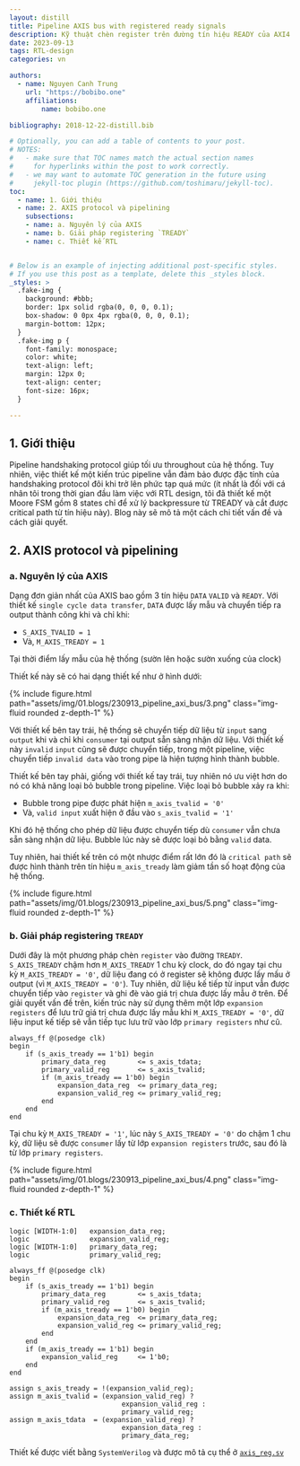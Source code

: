 ```yaml
---
layout: distill
title: Pipeline AXIS bus with registered ready signals
description: Kỹ thuật chèn register trên đường tín hiệu READY của AXI4 Stream
date: 2023-09-13
tags: RTL-design
categories: vn

authors:
  - name: Nguyen Canh Trung
    url: "https://bobibo.one"
    affiliations:
        name: bobibo.one

bibliography: 2018-12-22-distill.bib

# Optionally, you can add a table of contents to your post.
# NOTES:
#   - make sure that TOC names match the actual section names
#     for hyperlinks within the post to work correctly.
#   - we may want to automate TOC generation in the future using
#     jekyll-toc plugin (https://github.com/toshimaru/jekyll-toc).
toc:
  - name: 1. Giới thiệu
  - name: 2. AXIS protocol và pipelining
    subsections:
    - name: a. Nguyên lý của AXIS
    - name: b. Giải pháp registering `TREADY`
    - name: c. Thiết kế RTL


# Below is an example of injecting additional post-specific styles.
# If you use this post as a template, delete this _styles block.
_styles: >
  .fake-img {
    background: #bbb;
    border: 1px solid rgba(0, 0, 0, 0.1);
    box-shadow: 0 0px 4px rgba(0, 0, 0, 0.1);
    margin-bottom: 12px;
  }
  .fake-img p {
    font-family: monospace;
    color: white;
    text-align: left;
    margin: 12px 0;
    text-align: center;
    font-size: 16px;
  }

---
```

## 1. Giới thiệu

Pipeline handshaking protocol giúp tối ưu throughout của hệ thống. Tuy nhiên, việc thiết kế một kiến trúc pipeline vẫn đảm bảo được đặc tính của handshaking protocol đôi khi trở lên phức tạp quá mức (ít nhất là đối với cá nhân tôi trong thời gian đầu làm việc với RTL design, tôi đã thiết kế một Moore FSM gồm 8 states chỉ để xử lý backpressure từ TREADY và cắt được critical path từ tín hiệu này). Blog này sẽ mô tả một cách chi tiết vấn đề và cách giải quyết. 

## 2. AXIS protocol và pipelining

### a. Nguyên lý của AXIS

Dạng đơn giản nhất của AXIS bao gồm 3 tín hiệu `DATA` `VALID` và `READY`. Với thiết kế `single cycle data transfer`, `DATA` được lấy mẫu và chuyển tiếp ra output thành công khi và chỉ khi:

* `S_AXIS_TVALID = 1` 
* Và, `M_AXIS_TREADY = 1`

Tại thời điểm lấy mẫu của hệ thống (sườn lên hoặc sườn xuống của clock) 

Thiết kế này sẽ có hai dạng thiết kế như ở hình dưới:

<div class="row mt-3">
    <div class="col-sm mt-3 mt-md-0">
        {% include figure.html path="assets/img/01.blogs/230913_pipeline_axi_bus/3.png" class="img-fluid rounded z-depth-1" %}
    </div>
</div>

Với thiết kế bên tay trái, hệ thống sẽ chuyển tiếp dữ liệu từ `input` sang `output` khi và chỉ khi `consumer` tại output sẵn sàng nhận dữ liệu. Với thiết kế này `invalid` `input` cũng sẽ được chuyển tiếp, trong một pipeline, việc chuyển tiếp `invalid data` vào trong pipe là hiện tượng hình thành bubble.

Thiết kế bên tay phải, giống với thiết kế tay trái, tuy nhiên nó ưu việt hơn do nó có khả năng loại bỏ bubble trong pipeline. Việc loại bỏ bubble xảy ra khi:
* Bubble trong pipe được phát hiện `m_axis_tvalid = '0'` 
* Và, `valid input` xuất hiện ở đầu vào `s_axis_tvalid = '1'`

Khi đó hệ thống cho phép dữ liệu được chuyển tiếp dù `consumer` vẫn chưa sẵn sàng nhận dữ liệu. Bubble lúc này sẽ được loại bỏ bằng `valid` data.

Tuy nhiên, hai thiết kế trên có một nhược điểm rất lớn đó là `critical path` sẽ được hình thành trên tín hiệu `m_axis_tready` làm giảm tần số hoạt động của hệ thống.

<div class="row mt-3">
    <div class="col-sm mt-3 mt-md-0">
        {% include figure.html path="assets/img/01.blogs/230913_pipeline_axi_bus/5.png" class="img-fluid rounded z-depth-1" %}
    </div>
</div>

### b. Giải pháp registering `TREADY`

Dưới đây là một phương pháp chèn `register` vào đường `TREADY`. `S_AXIS_TREADY` chậm hơn `M_AXIS_TREADY` 1 chu kỳ clock, do đó ngay tại chu kỳ `M_AXIS_TREADY = '0'`, dữ liệu đang có ở register sẽ không được lấy mấu ở output (vì `M_AXIS_TREADY = '0'`). Tuy nhiên, dữ liệu kế tiếp từ input vẫn được chuyển tiếp vào `register` và ghi đè vào giá trị chưa được lấy mẫu ở trên. Để giải quyết vấn đề trên, kiến trúc này sử dụng thêm một lớp `expansion registers` để lưu trữ giá trị chưa được lấy mẫu khi `M_AXIS_TREADY = '0'`, dữ liệu input kế tiếp sẽ vẫn tiếp tục lưu trữ vào lớp `primary registers` như cũ. 

```
always_ff @(posedge clk) 
begin
    if (s_axis_tready == 1'b1) begin
        primary_data_reg        <= s_axis_tdata;
        primary_valid_reg       <= s_axis_tvalid;
        if (m_axis_tready == 1'b0) begin
            expansion_data_reg  <= primary_data_reg;
            expansion_valid_reg <= primary_valid_reg;
        end
    end
end
```

Tại chu kỳ `M_AXIS_TREADY = '1'`, lúc này `S_AXIS_TREADY = '0'` do chậm 1 chu kỳ, dữ liệu sẽ được `consumer` lấy từ lớp `expansion registers` trước, sau đó là từ lớp `primary registers`.

<div class="row mt-3">
    <div class="col-sm mt-3 mt-md-0">
        {% include figure.html path="assets/img/01.blogs/230913_pipeline_axi_bus/4.png" class="img-fluid rounded z-depth-1" %}
    </div>
</div>


### c. Thiết kế RTL

```
logic [WIDTH-1:0]   expansion_data_reg;
logic               expansion_valid_reg;
logic [WIDTH-1:0]   primary_data_reg;
logic               primary_valid_reg;

always_ff @(posedge clk) 
begin
    if (s_axis_tready == 1'b1) begin
        primary_data_reg        <= s_axis_tdata;
        primary_valid_reg       <= s_axis_tvalid;
        if (m_axis_tready == 1'b0) begin
            expansion_data_reg  <= primary_data_reg;
            expansion_valid_reg <= primary_valid_reg;
        end
    end
    if (m_axis_tready == 1'b1) begin
        expansion_valid_reg     <= 1'b0;
    end
end

assign s_axis_tready = !(expansion_valid_reg); 
assign m_axis_tvalid = (expansion_valid_reg) ? 
                            expansion_valid_reg : 
                            primary_valid_reg;
assign m_axis_tdata  = (expansion_valid_reg) ? 
                            expansion_data_reg : 
                            primary_data_reg;
```

Thiết kế được viết bằng `SystemVerilog` và được mô tả cụ thể ở [`axis_reg.sv`](https://github.com/nguyencanhtrung/systemverilog_axis/blob/master/rtl/axis_reg.sv)
